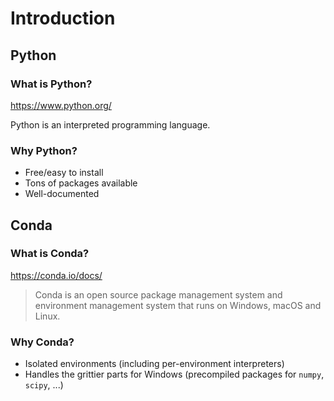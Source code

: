 # Introduction

## Python

### What is Python?

https://www.python.org/

Python is an interpreted programming language.

### Why Python?

 - Free/easy to install
 - Tons of packages available
 - Well-documented

## Conda

### What is Conda?

https://conda.io/docs/

>Conda is an open source package management system and environment management system that runs on Windows, macOS and Linux.

### Why Conda?

 - Isolated environments (including per-environment interpreters)
 - Handles the grittier parts for Windows (precompiled packages for `numpy`, `scipy`, ...)

